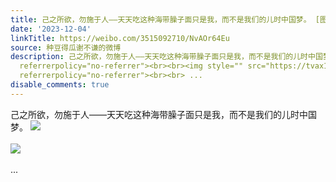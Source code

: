```yaml
---
title: 己之所欲，勿施于人——天天吃这种海带臊子面只是我，而不是我们的儿时中国梦。 [图片][图片]
date: '2023-12-04'
linkTitle: https://weibo.com/3515092710/NvAOr64Eu
source: 种豆得瓜谢不谦的微博
description: 己之所欲，勿施于人——天天吃这种海带臊子面只是我，而不是我们的儿时中国梦。 <img style="" src="https://tvax3.sinaimg.cn/large/d1840ee6ly1hkhxzwk3ekj20u00u0jvf.jpg"
  referrerpolicy="no-referrer"><br><br><img style="" src="https://tvax1.sinaimg.cn/large/d1840ee6ly1hkhxzz5tgpj22eo2eox6p.jpg"
  referrerpolicy="no-referrer"><br><br> ...
disable_comments: true
---
```

己之所欲，勿施于人——天天吃这种海带臊子面只是我，而不是我们的儿时中国梦。 <img style="" src="https://tvax3.sinaimg.cn/large/d1840ee6ly1hkhxzwk3ekj20u00u0jvf.jpg" referrerpolicy="no-referrer"><br><br><img style="" src="https://tvax1.sinaimg.cn/large/d1840ee6ly1hkhxzz5tgpj22eo2eox6p.jpg" referrerpolicy="no-referrer"><br><br> ...